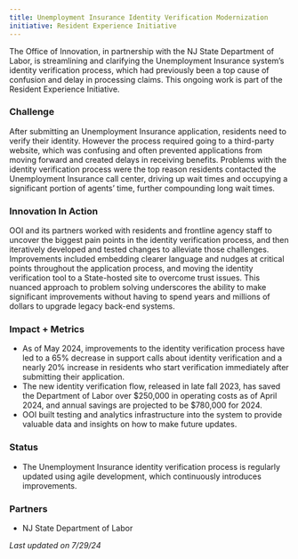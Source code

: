 ```yaml
---
title: Unemployment Insurance Identity Verification Modernization
initiative: Resident Experience Initiative
---
```


The Office of Innovation, in partnership with the NJ State Department of Labor, is streamlining and clarifying the Unemployment Insurance system’s identity verification process, which had previously been a top cause of confusion and delay in processing claims. This ongoing work is part of the Resident Experience Initiative.

### Challenge

After submitting an Unemployment Insurance application, residents need to verify their identity. However the process required going to a third-party website, which was confusing and often prevented applications from moving forward and created delays in receiving benefits. Problems with the identity verification process were the top reason residents contacted the Unemployment Insurance call center, driving up wait times and occupying a significant portion of agents’ time, further compounding long wait times.
### Innovation In Action

OOI and its partners worked with residents and frontline agency staff to uncover the biggest pain points in the identity verification process, and then iteratively developed and tested changes to alleviate those challenges. Improvements included embedding clearer language and nudges at critical points throughout the application process, and moving the identity verification tool to a State-hosted site to overcome trust issues. This nuanced approach to problem solving underscores the ability to make significant improvements without having to spend years and millions of dollars to upgrade legacy back-end systems. 

### Impact + Metrics

- As of May 2024, improvements to the identity verification process have led to a 65% decrease in support calls about identity verification and a nearly 20% increase in residents who start verification immediately after submitting their application. 
- The new identity verification flow, released in late fall 2023, has saved the Department of Labor over $250,000 in operating costs as of April 2024, and annual savings are projected to be $780,000 for 2024. 
- OOI built testing and analytics infrastructure into the system to provide valuable data and insights on how to make future updates. 

### Status

-   The Unemployment Insurance identity verification process is regularly updated using agile development, which continuously introduces improvements. 
    
### Partners

-   NJ State Department of Labor

*Last updated on 7/29/24*
